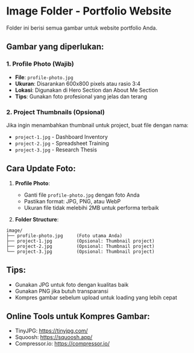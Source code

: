 # Image Folder - Portfolio Website

Folder ini berisi semua gambar untuk website portfolio Anda.

## Gambar yang diperlukan:

### 1. Profile Photo (Wajib)
- **File**: `profile-photo.jpg`
- **Ukuran**: Disarankan 600x800 pixels atau rasio 3:4
- **Lokasi**: Digunakan di Hero Section dan About Me Section
- **Tips**: Gunakan foto profesional yang jelas dan terang

### 2. Project Thumbnails (Opsional)
Jika ingin menambahkan thumbnail untuk project, buat file dengan nama:
- `project-1.jpg` - Dashboard Inventory
- `project-2.jpg` - Spreadsheet Training  
- `project-3.jpg` - Research Thesis

## Cara Update Foto:

1. **Profile Photo**: 
   - Ganti file `profile-photo.jpg` dengan foto Anda
   - Pastikan format: JPG, PNG, atau WebP
   - Ukuran file tidak melebihi 2MB untuk performa terbaik

2. **Folder Structure**:
```
image/
├── profile-photo.jpg     (Foto utama Anda)
├── project-1.jpg         (Opsional: Thumbnail project)
├── project-2.jpg         (Opsional: Thumbnail project)
└── project-3.jpg         (Opsional: Thumbnail project)
```

## Tips:
- Gunakan JPG untuk foto dengan kualitas baik
- Gunakan PNG jika butuh transparansi
- Kompres gambar sebelum upload untuk loading yang lebih cepat

## Online Tools untuk Kompres Gambar:
- TinyJPG: https://tinyjpg.com/
- Squoosh: https://squoosh.app/
- Compressor.io: https://compressor.io/
